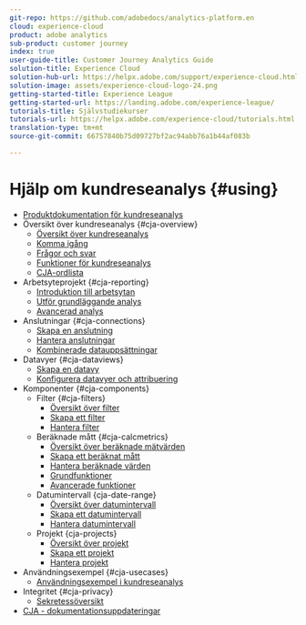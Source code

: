 ```yaml
---
git-repo: https://github.com/adobedocs/analytics-platform.en
cloud: experience-cloud
product: adobe analytics
sub-product: customer journey
index: true
user-guide-title: Customer Journey Analytics Guide
solution-title: Experience Cloud
solution-hub-url: https://helpx.adobe.com/support/experience-cloud.html
solution-image: assets/experience-cloud-logo-24.png
getting-started-title: Experience League
getting-started-url: https://landing.adobe.com/experience-league/
tutorials-title: Självstudiekurser
tutorials-url: https://helpx.adobe.com/experience-cloud/tutorials.html
translation-type: tm+mt
source-git-commit: 66757840b75d09727bf2ac94abb76a1b44af083b

---
```



# Hjälp om kundreseanalys {#using}

+ [Produktdokumentation för kundreseanalys](getting-started/cja-landing.md)
+ Översikt över kundreseanalys {#cja-overview}
   + [Översikt över kundreseanalys](getting-started/cja-overview.md)
   + [Komma igång](getting-started/cja-getting-started.md)
   + [Frågor och svar](getting-started/cja-faq.md)
   + [Funktioner för kundreseanalys](getting-started/cja-aa.md)
   + [CJA-ordlista](getting-started/cja-glossary.md)
+ Arbetsyteprojekt {#cja-reporting}
   + [Introduktion till arbetsytan](projects/workspace-basics.md)
   + [Utför grundläggande analys](projects/perform-basic-analysis.md)
   + [Avancerad analys](projects/perform-adv-analysis.md)
+ Anslutningar {#cja-connections}
   + [Skapa en anslutning](connections/create-connection.md)
   + [Hantera anslutningar](connections/manage-connection.md)
   + [Kombinerade datauppsättningar](connections/combined-dataset.md)
+ Datavyer {#cja-dataviews}
   + [Skapa en datavy](data-views/create-dataview.md)
   + [Konfigurera datavyer och attribuering](data-views/configure-dataviews.md)
+ Komponenter {#cja-components}
   + Filter {#cja-filters}
      + [Översikt över filter](components/filters/filters-overview.md)
      + [Skapa ett filter](components/filters/create-filters.md)
      + [Hantera filter](components/filters/manage-filters.md)
   + Beräknade mått {#cja-calcmetrics}
      + [Översikt över beräknade mätvärden](components/calc-metrics/calc-metr-overview.md)
      + [Skapa ett beräknat mått](components/calc-metrics/create.md)
      + [Hantera beräknade värden](components/calc-metrics/manage.md)
      + [Grundfunktioner](components/calc-metrics/cm-functions.md)
      + [Avancerade funktioner](components/calc-metrics/cm-adv-functions.md)
   + Datumintervall {cja-date-range}
      + [Översikt över datumintervall](components/date-ranges/overview.md)
      + [Skapa ett datumintervall](components/date-ranges/create.md)
      + [Hantera datumintervall](components/date-ranges/manage.md)
   + Projekt {cja-projects}
      + [Översikt över projekt](components/projects/overview.md)
      + [Skapa ett projekt](components/projects/create.md)
      + [Hantera projekt](components/projects/manage.md)
+ Användningsexempel {#cja-usecases}
   + [Användningsexempel i kundreseanalys](use-cases/cja-usecases.md)
+ Integritet {#cja-privacy}
   + [Sekretessöversikt](privacy/privacy-overview.md)
+ [CJA - dokumentationsuppdateringar](doc-changes.md)
